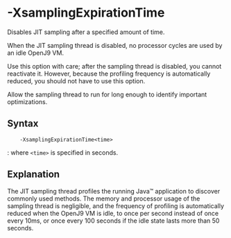 <!--
* Copyright (c) 2017, 2022 IBM Corp. and others
*
* This program and the accompanying materials are made
* available under the terms of the Eclipse Public License 2.0
* which accompanies this distribution and is available at
* https://www.eclipse.org/legal/epl-2.0/ or the Apache
* License, Version 2.0 which accompanies this distribution and
* is available at https://www.apache.org/licenses/LICENSE-2.0.
*
* This Source Code may also be made available under the
* following Secondary Licenses when the conditions for such
* availability set forth in the Eclipse Public License, v. 2.0
* are satisfied: GNU General Public License, version 2 with
* the GNU Classpath Exception [1] and GNU General Public
* License, version 2 with the OpenJDK Assembly Exception [2].
*
* [1] https://www.gnu.org/software/classpath/license.html
* [2] http://openjdk.java.net/legal/assembly-exception.html
*
* SPDX-License-Identifier: EPL-2.0 OR Apache-2.0 OR GPL-2.0 WITH
* Classpath-exception-2.0 OR LicenseRef-GPL-2.0 WITH Assembly-exception
-->

# -XsamplingExpirationTime 

Disables JIT sampling after a specified amount of time. 

When the JIT sampling thread is disabled, no processor cycles are used by an idle OpenJ9 VM.

Use this option with care; after the sampling thread is disabled, you cannot reactivate it. However, because the profiling frequency is automatically reduced, you should not have to use this option. 

Allow the sampling thread to run for long enough to identify important optimizations.

## Syntax

        -XsamplingExpirationTime<time>
        
: where `<time>` is specified in seconds.

## Explanation

The JIT sampling thread profiles the running Java&trade; application to discover commonly used methods. The memory and processor usage of the sampling thread is negligible, and the frequency of profiling is automatically reduced when the OpenJ9 VM is idle, to once per second instead of once every 10ms, or once every 100 seconds if the idle state lasts more than 50 seconds.


<!-- ==== END OF TOPIC ==== xsamplingexpirationtime.md ==== -->

